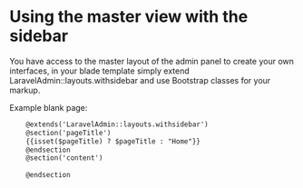 # Using the master view with the sidebar

You have access to the master layout of the admin panel to create your own interfaces, in your blade template simply extend LaravelAdmin::layouts.withsidebar and use Bootstrap classes for your markup.

Example blank page:

```html
    @extends('LaravelAdmin::layouts.withsidebar')
    @section('pageTitle')
    {{isset($pageTitle) ? $pageTitle : "Home"}}
    @endsection
    @section('content')
     
    @endsection
```